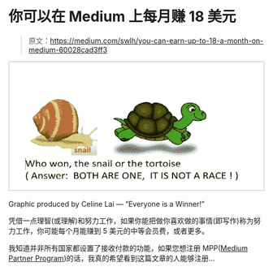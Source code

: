 # 你可以在 Medium 上每月赚 18 美元

> 原文：<https://medium.com/swlh/you-can-earn-up-to-18-a-month-on-medium-60028cad3ff3>

![](img/0268cabe55b9d95e6d7da28ce7c842d5.png)

Graphic produced by Celine Lai — “Everyone is a Winner!”

凭借一点理智(或理解)和努力工作，如果你能把做你喜欢做的事情(即写作)称为努力工作，你可能每个月能赚到 5 美元的中等会员费，或者更多。

我知道并非所有国家都设置了接收付款的功能，如果您想注册 MPP([Medium Partner Program](https://help.medium.com/hc/en-us/articles/115011694187-Join-the-Partner-Program))的话，我真的希望看到这篇文章的人能够注册…
